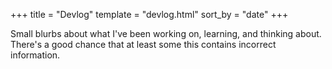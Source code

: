 +++
title = "Devlog"
template = "devlog.html"
sort_by = "date"
+++

Small blurbs about what I've been working on, learning, and thinking about. There's a good chance that at least some this contains incorrect information.
